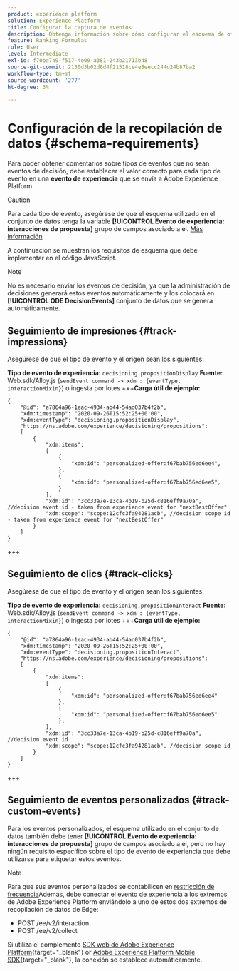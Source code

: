 ```yaml
---
product: experience platform
solution: Experience Platform
title: Configurar la captura de eventos
description: Obtenga información sobre cómo configurar el esquema de oferta para capturar eventos
feature: Ranking Formulas
role: User
level: Intermediate
exl-id: f70ba749-f517-4e09-a381-243b21713b48
source-git-commit: 2130d3b02d6d4f21518ce4e8eecc244d24b87ba2
workflow-type: tm+mt
source-wordcount: '277'
ht-degree: 3%

---
```


# Configuración de la recopilación de datos {#schema-requirements}

Para poder obtener comentarios sobre tipos de eventos que no sean eventos de decisión, debe establecer el valor correcto para cada tipo de evento en una **evento de experiencia** que se envía a Adobe Experience Platform.

>[!CAUTION]
>
>Para cada tipo de evento, asegúrese de que el esquema utilizado en el conjunto de datos tenga la variable **[!UICONTROL Evento de experiencia: interacciones de propuesta]** grupo de campos asociado a él. [Más información](create-dataset.md)

A continuación se muestran los requisitos de esquema que debe implementar en el código JavaScript.

>[!NOTE]
>
>No es necesario enviar los eventos de decisión, ya que la administración de decisiones generará estos eventos automáticamente y los colocará en **[!UICONTROL ODE DecisionEvents]** conjunto de datos<!--to check--> que se genera automáticamente.

## Seguimiento de impresiones {#track-impressions}

Asegúrese de que el tipo de evento y el origen sean los siguientes:

**Tipo de evento de experiencia:** `decisioning.propositionDisplay`
**Fuente:** Web.sdk/Alloy.js (`sendEvent command -> xdm : {eventType, interactionMixin}`) o ingesta por lotes
+++**Carga útil de ejemplo:**

```
{
    "@id": "a7864a96-1eac-4934-ab44-54ad037b4f2b",
    "xdm:timestamp": "2020-09-26T15:52:25+00:00",
    "xdm:eventType": "decisioning.propositionDisplay",
    "https://ns.adobe.com/experience/decisioning/propositions":
    [
        {
            "xdm:items":
            [
                {
                    "xdm:id": "personalized-offer:f67bab756ed6ee4",
                },
                {
                    "xdm:id": "personalized-offer:f67bab756ed6ee5",
                }
            ],
            "xdm:id": "3cc33a7e-13ca-4b19-b25d-c816eff9a70a", //decision event id - taken from experience event for "nextBestOffer"
            "xdm:scope": "scope:12cfc3fa94281acb", //decision scope id - taken from experience event for "nextBestOffer"
        }
    ]
}
```

+++

## Seguimiento de clics {#track-clicks}

Asegúrese de que el tipo de evento y el origen sean los siguientes:

**Tipo de evento de experiencia:** `decisioning.propositionInteract`
**Fuente:** Web.sdk/Alloy.js (`sendEvent command -> xdm : {eventType, interactionMixin}`) o ingesta por lotes
+++**Carga útil de ejemplo:**

```
{
    "@id": "a7864a96-1eac-4934-ab44-54ad037b4f2b",
    "xdm:timestamp": "2020-09-26T15:52:25+00:00",
    "xdm:eventType": "decisioning.propositionInteract",
    "https://ns.adobe.com/experience/decisioning/propositions":
    [
        {
            "xdm:items":
            [
                {
                    "xdm:id": "personalized-offer:f67bab756ed6ee4"
                },
                {
                    "xdm:id": "personalized-offer:f67bab756ed6ee5"
                },
            ],
            "xdm:id": "3cc33a7e-13ca-4b19-b25d-c816eff9a70a", //decision event id
            "xdm:scope": "scope:12cfc3fa94281acb", //decision scope id
        }
    ]
}
```

+++

## Seguimiento de eventos personalizados {#track-custom-events}

Para los eventos personalizados, el esquema utilizado en el conjunto de datos también debe tener **[!UICONTROL Evento de experiencia: interacciones de propuesta]** grupo de campos asociado a él, pero no hay ningún requisito específico sobre el tipo de evento de experiencia que debe utilizarse para etiquetar estos eventos.

>[!NOTE]
>
>Para que sus eventos personalizados se contabilicen en [restricción de frecuencia](../offer-library/add-constraints.md#capping)Además, debe conectar el evento de experiencia a los extremos de Adobe Experience Platform enviándolo a uno de estos dos extremos de recopilación de datos de Edge:
>
>* POST /ee/v2/interaction
>* POST /ee/v2/collect
>
>Si utiliza el complemento [SDK web de Adobe Experience Platform](https://experienceleague.adobe.com/docs/experience-platform/edge/home.html?lang=es){target="_blank"} or [Adobe Experience Platform Mobile SDK](https://experienceleague.adobe.com/docs/platform-learn/data-collection/mobile-sdk/overview.html){target="_blank"}, la conexión se establece automáticamente.
